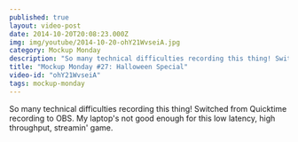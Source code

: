 ```yaml
---
published: true
layout: video-post
date: 2014-10-20T20:08:23.000Z
img: img/youtube/2014-10-20-ohY21WvseiA.jpg
category: Mockup Monday
description: "So many technical difficulties recording this thing! Switched from Quicktime recording to OBS. My laptop's not good enough for this low latency, high throughput, streamin' game."
title: "Mockup Monday #27: Halloween Special"
video-id: "ohY21WvseiA"
tags: mockup-monday
---
```

So many technical difficulties recording this thing! Switched from Quicktime recording to OBS. My laptop's not good enough for this low latency, high throughput, streamin' game.
